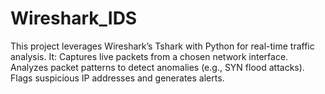 # Wireshark_IDS
This project leverages Wireshark’s Tshark with Python for real-time traffic analysis. It:  Captures live packets from a chosen network interface.  Analyzes packet patterns to detect anomalies (e.g., SYN flood attacks).  Flags suspicious IP addresses and generates alerts.
